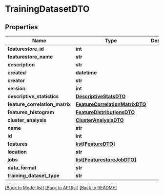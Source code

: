 # TrainingDatasetDTO

## Properties
Name | Type | Description | Notes
------------ | ------------- | ------------- | -------------
**featurestore_id** | **int** |  | [optional] 
**featurestore_name** | **str** |  | [optional] 
**description** | **str** |  | [optional] 
**created** | **datetime** |  | [optional] 
**creator** | **str** |  | [optional] 
**version** | **int** |  | [optional] 
**descriptive_statistics** | [**DescriptiveStatsDTO**](DescriptiveStatsDTO.md) |  | [optional] 
**feature_correlation_matrix** | [**FeatureCorrelationMatrixDTO**](FeatureCorrelationMatrixDTO.md) |  | [optional] 
**features_histogram** | [**FeatureDistributionsDTO**](FeatureDistributionsDTO.md) |  | [optional] 
**cluster_analysis** | [**ClusterAnalysisDTO**](ClusterAnalysisDTO.md) |  | [optional] 
**name** | **str** |  | [optional] 
**id** | **int** |  | [optional] 
**features** | [**list[FeatureDTO]**](FeatureDTO.md) |  | [optional] 
**location** | **str** |  | [optional] 
**jobs** | [**list[FeaturestoreJobDTO]**](FeaturestoreJobDTO.md) |  | [optional] 
**data_format** | **str** |  | [optional] 
**training_dataset_type** | **str** |  | [optional] 

[[Back to Model list]](../README.md#documentation-for-models) [[Back to API list]](../README.md#documentation-for-api-endpoints) [[Back to README]](../README.md)

